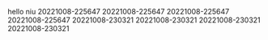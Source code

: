 hello niu
20221008-225647
20221008-225647
20221008-225647
20221008-225647
20221008-230321
20221008-230321
20221008-230321
20221008-230321
